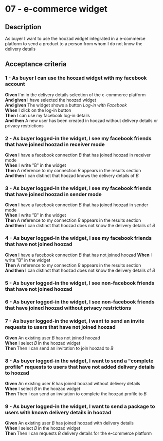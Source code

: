 # 07 - e-commerce widget

## Description
As buyer I want to use the hoozad widget integrated in a e-commerce platform to send a product to a person from whom I do not know the delivery details

## Acceptance criteria

### 1 - As buyer I can use the hoozad widget with my facebook account

**Given** I'm in the delivery details selection of the e-commerce platform  
**And given** I have selected the hoozad widget  
**And given** The widget shows a button *Log-in with Facebook*  
**When** I click on the log-in button  
**Then** I can use my facebook log-in details  
**And then** A new user has been created in hoozad without delivery details or privacy restrictions  

### 2 - As buyer logged-in the widget, I see my facebook friends that have joined hoozad in receiver mode

**Given** I have a facebook connection *B* that has joined hoozad in receiver mode  
**When** I write "B" in the widget  
**Then** A reference to my connection *B* appears in the results section  
**And then** I can distinct that hoozad knows the delivery details of *B*  

### 3 - As buyer logged-in the widget, I see my facebook friends that have joined hoozad in sender mode

**Given** I have a facebook connection *B* that has joined hoozad in sender mode  
**When** I write "B" in the widget  
**Then** A reference to my connection *B* appears in the results section  
**And then** I can distinct that hoozad does not know the delivery details of *B*  

### 4 - As buyer logged-in the widget, I see my facebook friends that have not joined hoozad

**Given** I have a facebook connection *B* that has not joined hoozad
**When** I write "B" in the widget  
**Then** A reference to my connection *B* appears in the results section  
**And then** I can distinct that hoozad does not know the delivery details of *B*  

### 5 - As buyer logged-in the widget, I see non-facebook friends that have not joined hoozad 

### 6 - As buyer logged-in the widget, I see non-facebook friends that have joined hoozad without privacy restrictions


### 7 - As buyer logged-in the widget, I want to send an invite requests to users that have not joined hoozad

**Given** An existing user *B* has not joined hoozad  
**When** I select *B* in the hoozad widget  
**Then** Then I can send an invitation to join hoozad to *B*  

### 8 - As buyer logged-in the widget, I want to send a "complete profile" requests to users that have not added delivery details to hoozad

**Given** An existing user *B* has joined hoozad without delivery details  
**When** I select *B* in the hoozad widget  
**Then** Then I can send an invitation to complete the hoozad profile to *B*  

### 9 - As buyer logged-in the widget, I want to send a package to users with known delivery details in hoozad

**Given** An existing user *B* has joined hoozad with delivery details  
**When** I select *B* in the hoozad widget  
**Then** Then I can requests *B* delivery details for the e-commerce platform  